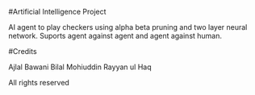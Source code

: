 #Artificial Intelligence Project

AI agent to play checkers using alpha beta pruning and two layer neural network. Suports agent against agent and agent against human.

#Credits

Ajlal Bawani
Bilal Mohiuddin
Rayyan ul Haq

All rights reserved
